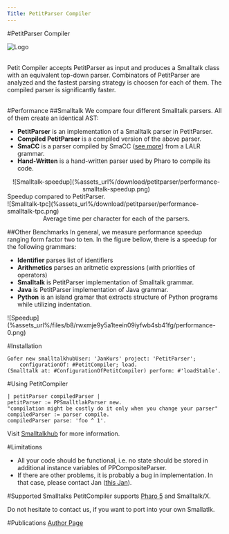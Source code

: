 ```yaml
---
Title: PetitParser Compiler
---
```

#PetitParser Compiler

![Logo](%assets_url%/download/petitparser/pc-logo-v2.png)

<br />
Petit Compiler accepts PetitParser as input and produces a Smalltalk class with an equivalent top-down parser. Combinators of PetitParser  are analyzed and the fastest parsing strategy is choosen for each of them. The compiled parser is significantly faster.

<br />
<br />

#Performance
##Smalltalk
We compare four different Smalltalk parsers. All of them create an identical AST:

-  **PetitParser** is an implementation of a Smalltalk parser in PetitParser.
-  **Compiled PetitParser** is a compiled version of the above parser.
-  **SmaCC** is a parser compiled by SmaCC ([see more](https://github.com/ThierryGoubier/SmaCC)) from a LALR grammar.
-  **Hand-Written** is a hand-written parser used by Pharo to compile its code.

<div>
<center>![Smalltalk-speedup](%assets_url%/download/petitparser/performance-smalltalk-speedup.png)</center>
Speedup compared to PetitParser.
</div>
<div>
![Smalltalk-tpc](%assets_url%/download/petitparser/performance-smalltalk-tpc.png)
<center>Average time per character for each of the parsers.</center>
</div>


##Other Benchmarks
In general, we measure performance speedup ranging form factor two to ten. In the figure bellow, there is a speedup for the following grammars:

-  **Identifier** parses list of identifiers
-  **Arithmetics** parses an aritmetic expressions (with priorities of operators)
-  **Smalltalk** is PetitParser implementation of Smalltalk grammar.
-  **Java** is PetitParser implementation of Java grammar.
-  **Python** is an island gramar that extracts structure of Python programs while utilizing indentation.

<div>![Speedup](%assets_url%/files/b8/rwxmje9y5a1teein09iyfwb4sb41fg/performance-0.png)</div>


#Installation
```
Gofer new smalltalkhubUser: 'JanKurs' project: 'PetitParser';
    configurationOf: #PetitCompiler; load.
(Smalltalk at: #ConfigurationOfPetitCompiler) perform: #'loadStable'.
```

#Using PetitCompiler
```
| petitParser compiledParser |
petitParser := PPSmalltlakParser new.
"compilation might be costly do it only when you change your parser"
compiledParser := parser compile.
compiledParser parse: 'foo ^ 1'.
```

Visit [Smalltalkhub](http://smalltalkhub.com/#!/~JanKurs/PetitParser) for more information.

#Limitations

-  All your code should be functional, i.e. no state should be stored in additional instance variables of PPCompositeParser.
-  If there are other problems, it is probably a bug in implementation. In that case, please contact Jan ([this Jan](%base_url%/staff/kursjan)).


#Supported Smalltalks
PetitCompiler supports [Pharo 5](http://smalltalkhub.com/#!/~JanKurs/PetitParser) and Smalltalk/X. 

Do not hesitate to contact us, if you want to port into your own Smallatlk.

#Publications
[Author Page](%assets_url%/scgbib/?query=petitcompiler&filter=Year)
